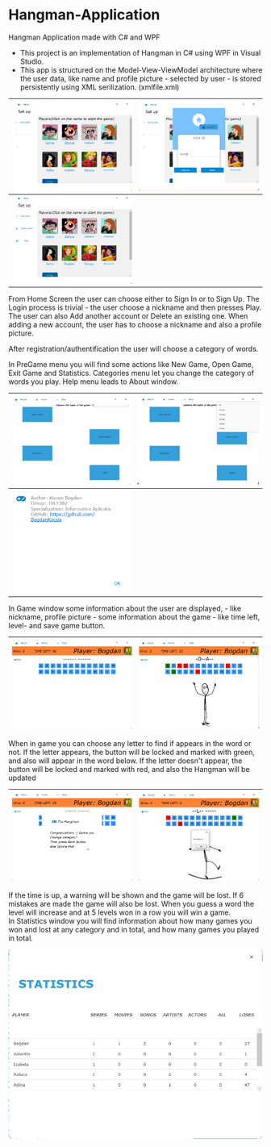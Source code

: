 # Hangman-Application
Hangman Application made with C# and WPF


- This project is an implementation of Hangman in C# using WPF in Visual Studio.
- This app is structured on the Model-View-ViewModel architecture where the user data, like name and profile picture - selected by user -  is stored persistently using XML serilization. (xmlfile.xml)  

| ![](https://github.com/BogdanKocsis/Hangman-Application/blob/master/Hangman/Images/0.png) | ![](https://github.com/BogdanKocsis/Hangman-Application/blob/master/Hangman/Images/1.png) |
|:---:|:---:|
| ![](https://github.com/BogdanKocsis/Hangman-Application/blob/master/Hangman/Images/2.png) |  |  

From Home Screen the user can choose either to Sign In or to Sign Up. The Login process is trivial - the user choose a nickname   and then presses Play. The user can also Add another account or Delete an existing one. When adding a new account, the user has to choose a nickname and also a profile picture.

After registration/authentification the user will choose a category of words.  

In PreGame menu you will find some actions like New Game, Open Game, Exit Game and Statistics. Categories menu let you change the category of words you play. Help menu leads to About window.

| ![](https://github.com/BogdanKocsis/Hangman-Application/blob/master/Hangman/Images/3.png)  | ![](https://github.com/BogdanKocsis/Hangman-Application/blob/master/Hangman/Images/4.png) |
|:---:|:---:|  
| ![](https://github.com/BogdanKocsis/Hangman-Application/blob/master/Hangman/Images/6.png)  |


In Game window some information about the user are displayed, - like nickname, profile picture - some information about the game - like time left, level- and save game button.

| ![](https://github.com/BogdanKocsis/Hangman-Application/blob/master/Hangman/Images/7.png)  | ![](https://github.com/BogdanKocsis/Hangman-Application/blob/master/Hangman/Images/8.png) |
|:---:|:---:|   

When in game you can choose any letter to find if appears in the word or not. If the letter appears, the button will be locked and marked with green, and also will appear in the word below. If the letter doesn't appear, the button will be locked and marked with red, and also the Hangman will be updated
  
| ![](https://github.com/BogdanKocsis/Hangman-Application/blob/master/Hangman/Images/9.png)  | ![](https://github.com/BogdanKocsis/Hangman-Application/blob/master/Hangman/Images/10.png)  |
|:---:|:---:|   


If the time is up, a warning will be shown and the game will be lost. If 6 mistakes are made the game will also be lost. When you guess a word the level will increase and at 5 levels won in a row you will win a game.  
In Statistics window you will find information about how many games you won and lost at any category and in total, and how many games you played in total.  

![](https://github.com/BogdanKocsis/Hangman-Application/blob/master/Hangman/Images/5.png)
